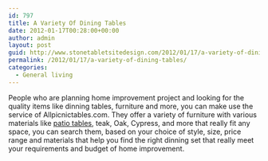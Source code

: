 ```yaml
---
id: 797
title: A Variety Of Dining Tables
date: 2012-01-17T00:28:00+00:00
author: admin
layout: post
guid: http://www.stonetabletsitedesign.com/2012/01/17/a-variety-of-dining-tables/
permalink: /2012/01/17/a-variety-of-dining-tables/
categories:
  - General living
---
```

People who are planning home improvement project and looking for the quality items like dinning tables, furniture and more, you can make use the service of Allpicnictables.com. They offer a variety of furniture with various materials like [patio tables](http://www.allpicnictables.com/spl/category/patio-dining-tables/333), teak, Oak, Cypress, and more that really fit any space, you can search them, based on your choice of style, size, price range and materials that help you find the right dinning set that really meet your requirements and budget of home improvement.